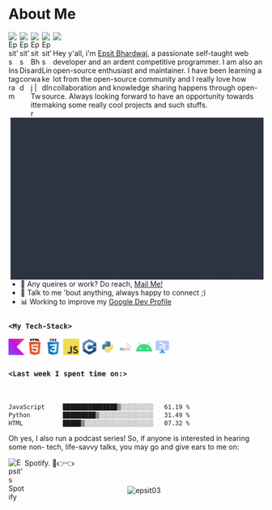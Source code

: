 # About Me
<a href="https://www.instagram.com/_epsit_/">
  <img align="left" alt="Epsit's Instagram" width="22px" src="https://raw.githubusercontent.com/hussainweb/hussainweb/main/icons/instagram.png" />
</a>
<a href="https://discord.com/channels/Epsit#2866">
  <img align="left" alt="Epsit's Discord" width="22px" src="https://raw.githubusercontent.com/peterthehan/peterthehan/master/assets/discord.svg" />
</a>
<a href="https://twitter.com/EpsitB">
  <img align="left" alt="Epsit Bhardwaj | Twitter" width="22px" src="https://raw.githubusercontent.com/peterthehan/peterthehan/master/assets/twitter.svg" />
</a>
<a href="https://www.linkedin.com/in/epsit26/">
  <img align="left" alt="Epsit's LinkedIn" width="22px" src="https://raw.githubusercontent.com/peterthehan/peterthehan/master/assets/linkedin.svg" />
</a>

![](https://visitor-badge.glitch.me/badge?page_id=epsit03)
<br />

Hey y'all, i'm [Epsit Bhardwaj](https://www.sites.google.com/view/epsit), a passionate self-taught web developer and an ardent competitive programmer. I am also an open-source enthusiast and maintainer. I have been learning a lot from the open-source community and I really love how collaboration and knowledge sharing happens through open-source. Always looking forward to have an opportunity towards making some really cool projects and such stuffs.


  <img align="right" alt="GIF" src="giphy.webp" width="500" height="320" />
  
- 💼 Any queires or work? Do reach, [Mail Me!](mailto:epsitbhardwaj26@gmail.com) 
- 💬 Talk to me 'bout anything, always happy to connect ;)
- 📊 Working to improve my <a href="https://developers.google.com/profile/u/epsit">Google Dev Profile</a>

### ```<My Tech-Stack>```  

<code><img height="32" src="https://raw.githubusercontent.com/github/explore/80688e429a7d4ef2fca1e82350fe8e3517d3494d/topics/kotlin/kotlin.png"></code>
<code><img height="32" src="https://raw.githubusercontent.com/github/explore/80688e429a7d4ef2fca1e82350fe8e3517d3494d/topics/html/html.png"></code>
<code><img height="32" src="https://raw.githubusercontent.com/github/explore/80688e429a7d4ef2fca1e82350fe8e3517d3494d/topics/css/css.png"></code>
<code><img height="32" src="https://raw.githubusercontent.com/github/explore/80688e429a7d4ef2fca1e82350fe8e3517d3494d/topics/javascript/javascript.png"></code>
<code><img height="32" src="https://raw.githubusercontent.com/github/explore/80688e429a7d4ef2fca1e82350fe8e3517d3494d/topics/cpp/cpp.png"></code>
<code><img height="32" src="https://raw.githubusercontent.com/github/explore/80688e429a7d4ef2fca1e82350fe8e3517d3494d/topics/python/python.png"></code>
<code><img height="32" src="https://raw.githubusercontent.com/github/explore/80688e429a7d4ef2fca1e82350fe8e3517d3494d/topics/mysql/mysql.png"></code>
<code><img height="32" src="https://raw.githubusercontent.com/github/explore/80688e429a7d4ef2fca1e82350fe8e3517d3494d/topics/android/android.png"></code>
<code><img height="32" src="https://github.com/dayrize/google-cloud-icons/blob/0f78f18dcf4fb30f2fa1df03897a6234eaa82637/cloud_shell/cloud_shell.png"></code>



### ```<Last week I spent time on:>```
<br>


<!--START_SECTION:waka-->

```text
JavaScript     ███████████████▒░░░░░░░░░   61.19 %
Python         █████████▒░░░░░░░░░░░░░░░   31.49 %
HTML           █████▒░░░░░░░░░░░░░░░░░░░   07.32 %
```

<!--END_SECTION:waka-->

Oh yes, I also run a podcast series! So, if anyone is interested in hearing some non- tech, life-savvy talks, you may go and give ears to me on:

<a href="https://open.spotify.com/show/6vkoLnZADKFx1LbShqmyqQ">
  <img align="left" alt="Epsit's Spotify" width="32px" src="http://icons.iconarchive.com/icons/blackvariant/button-ui-requests-2/1024/Spotify-icon.png">
</a>Spotify. 🥺👉👈
<br/>
<br/>

<p align="center"> <img src="https://github-readme-stats.vercel.app/api?username=epsit03&show_icons=true&theme=gotham" alt="epsit03" />

